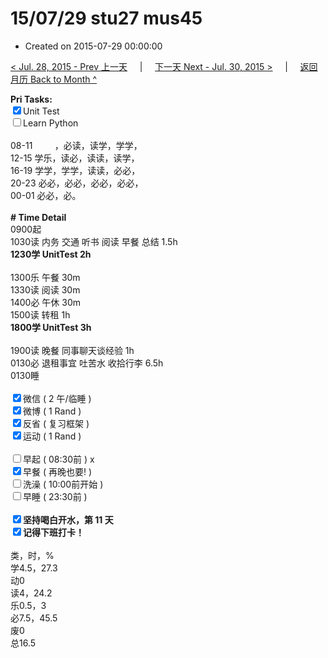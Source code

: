 # 15/07/29 stu27 mus45

- Created on 2015-07-29 00:00:00

[< Jul. 28, 2015 - Prev 上一天](/lifelogs/2015/07/d28.md) &nbsp; &nbsp; | &nbsp; &nbsp; [下一天 Next - Jul. 30, 2015 >](/lifelogs/2015/07/d30.md) &nbsp; &nbsp; |  &nbsp; &nbsp; [返回月历 Back to Month ^](/lifelogs/2015/07/index.md)
<br/><div><strong>Pri Tasks:</strong></div><div><input checked="true" type="checkbox"/>Unit Test</div><div><input type="checkbox"/>Learn Python</div><div><div><br clear="none"/></div></div><div>08-11         ，必读，读学，学学，</div><div>12-15 学乐，读必，读读，读学，</div><div>16-19 学学，学学，读读，必必，</div><div>20-23 必必，必必，必必，必必，</div><div>00-01 必必，必。</div><div><br/></div><div><b># Time Detail</b></div><div>0900起</div><div>1030读 内务 交通 听书 阅读 早餐 总结 1.5h</div><div><strong>1230学 UnitTest 2h</strong></div><div><br clear="none"/></div><div>1300乐 午餐 30m</div><div>1330读 阅读 30m</div><div>1400必 午休 30m</div><div>1500读 转租 1h</div><div><strong>1800学 UnitTest 3h</strong></div><div><br/></div><div>1900读 晚餐 同事聊天谈经验 1h</div><div>0130必 退租事宜 吐苦水 收拾行李 6.5h</div><div>0130睡</div><div><br/></div><div><input checked="true" type="checkbox"/>微信 ( 2 午/临睡 ) </div><div><input checked="true" type="checkbox"/>微博 ( 1 Rand ) </div><div><input checked="true" type="checkbox"/>反省 ( 复习框架 ) </div><div><input checked="true" type="checkbox"/>运动 ( 1 Rand ) </div><div><br/></div><div><input type="checkbox"/>早起 ( 08:30前 ) x</div><div><input checked="true" type="checkbox"/>早餐 ( 再晚也要! ) </div><div><input type="checkbox"/>洗澡 ( 10:00前开始 ) <br/></div><div><input type="checkbox"/>早睡 ( 23:30前 ) </div><div><b><br/></b></div><div><b><input checked="true" type="checkbox"/>坚持喝白开水，第 11 天</b></div><div><b><input checked="true" type="checkbox"/></b><b>记得</b><b>下班打卡！</b></div><div><br clear="none"/></div><div>类，时，%</div><div>学4.5，27.3</div><div>动0<br clear="none"/>读4，24.2<br clear="none"/>乐0.5，3<br clear="none"/>必7.5，45.5</div><div>废0</div><div>总16.5</div>
